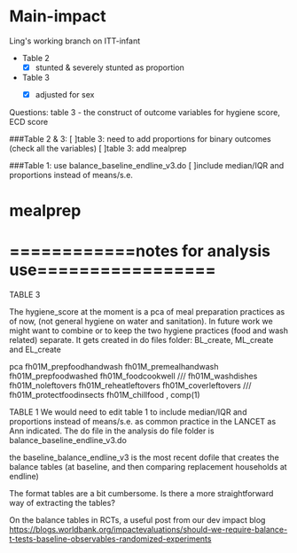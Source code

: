 # Main-impact

Ling's working branch on ITT-infant

- Table 2
  -[x] stunted & severely stunted as proportion
- Table 3
  -[x] adjusted for sex
  

Questions:
table 3 - the construct of outcome variables for hygiene score, ECD score


###Table 2 & 3: 
[ ]table 3: need to add proportions for binary outcomes (check all the variables)
[ ]table 3: add mealprep

###Table 1:
use balance_baseline_endline_v3.do
[ ]include median/IQR and proportions instead of means/s.e.


mealprep 
===================================================
============notes for analysis use=================
===================================================


TABLE 3

The hygiene_score at the moment is a pca of meal preparation practices as of now, (not general hygiene on water and sanitation).
In future work we might want to combine or to keep the two hygiene practices (food and wash related) separate.
It gets created in do files folder: BL_create, ML_create and EL_create
 
pca fh01M_prepfoodhandwash fh01M_premealhandwash fh01M_prepfoodwashed fh01M_foodcookwell ///
                fh01M_washdishes fh01M_noleftovers fh01M_reheatleftovers fh01M_coverleftovers ///
                fh01M_protectfoodinsects fh01M_chillfood , comp(1)


TABLE 1
We would need to edit table 1 to include median/IQR and proportions instead of means/s.e. as common practice in the LANCET as Ann indicated.
The do file in the analysis do file folder is balance_baseline_endline_v3.do

the baseline_balance_endline_v3 is the most recent dofile that creates the balance tables 
(at baseline, and then comparing replacement households at endline)


The format tables are a bit cumbersome. Is there a more straightforward way of extracting the tables?
 
On the balance tables in RCTs, a useful post from our dev impact blog https://blogs.worldbank.org/impactevaluations/should-we-require-balance-t-tests-baseline-observables-randomized-experiments